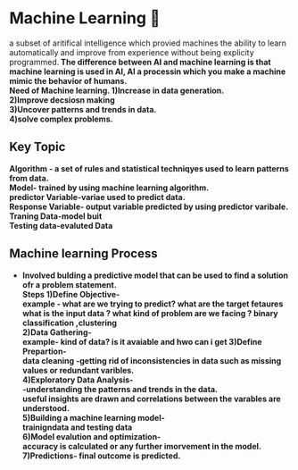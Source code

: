 # Machine Learning 🤖
a subset of aritifical intelligence which provied machines the ability to learn automatically and improve from experience without being explicity programmed.<b/>
The difference between AI and machine learning is that machine learning is used in AI, AI a processin which you make a machine mimic the behavior of humans.<br/>
**Need of Machine learning**.
1)Increase in data generation.<br/>
2)Improve decsiosn making<br/>
3)Uncover patterns and trends in data.<br/>
4)solve complex problems.<br/>
## Key Topic 
**Algorithm** - a set of rules and statistical techniqyes used to learn patterns from data.<br/>
**Model**- trained by using machine learning algorithm.<br/>
**predictor Variable**-variae used to predict data.<br/>
**Response Variable**- output variable predicted by using predictor varibale.<br/>
**Traning Dat**a-model buit <br/>
**Testing data**-evaluted Data<br/>
## Machine learning Process 
+ Involved bulding a predictive model that can be used to find a solution ofr a problem statement.<br/>
**Steps** 
**1)Define Objective**-<br/>
       example - what are we trying to predict? what are the target fetaures what is the input data ? what kind of problem are we facing ? binary classification ,clustering<br/>
**2)Data Gathering**-<br/>
        example- kind of data? is it avaiable and hwo can i get 
**3)Define Prepartion**-<br/>
data cleaning -getting rid of inconsistencies in data such as missing values or redundant varibles.<br/>
**4)Exploratory Data Analysis**-<br/>
 -understanding the patterns and trends in the data.<br/>
  useful insights are drawn and correlations between the varables are understood.<br/>
**5)Building a machine learning model**-<br/>
trainigndata  and testing data<br/>
**6)Model evalution and optimization**-<br/>
accuracy is calculated or any further imorvement in the model.<br/>
**7)Predictions**-
  final outcome is predicted.
